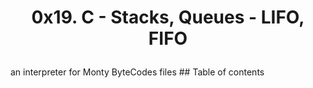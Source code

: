 <h1> <p align="center">
  0x19. C - Stacks, Queues - LIFO, FIFO </p>
  </h1>
an interpreter for Monty ByteCodes files
## Table of contents
